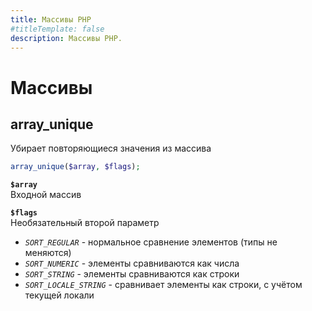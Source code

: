 ```yaml
---
title: Массивы PHP
#titleTemplate: false
description: Массивы PHP.
---
```


# Массивы

## array_unique
Убирает повторяющиеся значения из массива

```php
array_unique($array, $flags);
```

**`$array`**\
Входной массив

**`$flags`**\
Необязательный второй параметр

- *`SORT_REGULAR`* - нормальное сравнение элементов (типы не меняются)
- *`SORT_NUMERIC`* - элементы сравниваются как числа
- *`SORT_STRING`* - элементы сравниваются как строки
- *`SORT_LOCALE_STRING`* - сравнивает элементы как строки, с учётом текущей локали

